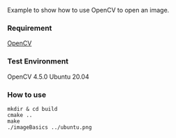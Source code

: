 Example to show how to use OpenCV to open an image.

### Requirement
[OpenCV](https://github.com/opencv/opencv)

### Test Environment
OpenCV 4.5.0
Ubuntu 20.04

### How to use
```
mkdir & cd build
cmake ..
make
./imageBasics ../ubuntu.png
```